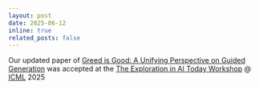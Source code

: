 ```yaml
---
layout: post
date: 2025-06-12
inline: true
related_posts: false
---
```


Our updated paper of [Greed is Good: A Unifying Perspective on Guided Generation](https://arxiv.org/abs/2502.08006) was accepted at the [The Exploration in AI Today Workshop](https://exait-workshop.github.io/) @ [ICML](https://icml.cc) 2025
